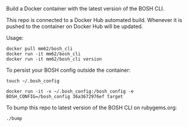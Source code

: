 Build a Docker container with the latest version of the BOSH CLI.

This repo is connected to a Docker Hub automated build. Whenever it is
pushed to the container on Docker Hub will be updated.

Usage:

```
docker pull mm62/bosh_cli
docker run -it mm62/bosh_cli
docker run -it mm62/bosh_cli version
```

To persist your BOSH config outside the container:

```
touch ~/.bosh_config

docker run -it -v ~/.bosh_config:/bosh_config -e BOSH_CONFIG=/bosh_config 36a3672976ef target
```

To bump this repo to latest version of the BOSH CLI on rubygems.org:

`./bump`
